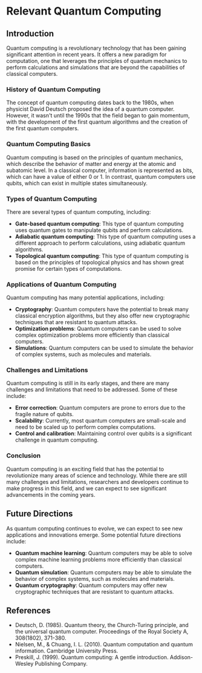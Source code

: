 # Relevant Quantum Computing

## Introduction

Quantum computing is a revolutionary technology that has been gaining significant attention in recent years. It offers a new paradigm for computation, one that leverages the principles of quantum mechanics to perform calculations and simulations that are beyond the capabilities of classical computers.

### History of Quantum Computing

The concept of quantum computing dates back to the 1980s, when physicist David Deutsch proposed the idea of a quantum computer. However, it wasn't until the 1990s that the field began to gain momentum, with the development of the first quantum algorithms and the creation of the first quantum computers.

### Quantum Computing Basics

Quantum computing is based on the principles of quantum mechanics, which describe the behavior of matter and energy at the atomic and subatomic level. In a classical computer, information is represented as bits, which can have a value of either 0 or 1. In contrast, quantum computers use qubits, which can exist in multiple states simultaneously.

### Types of Quantum Computing

There are several types of quantum computing, including:

* **Gate-based quantum computing**: This type of quantum computing uses quantum gates to manipulate qubits and perform calculations.
* **Adiabatic quantum computing**: This type of quantum computing uses a different approach to perform calculations, using adiabatic quantum algorithms.
* **Topological quantum computing**: This type of quantum computing is based on the principles of topological physics and has shown great promise for certain types of computations.

### Applications of Quantum Computing

Quantum computing has many potential applications, including:

* **Cryptography**: Quantum computers have the potential to break many classical encryption algorithms, but they also offer new cryptographic techniques that are resistant to quantum attacks.
* **Optimization problems**: Quantum computers can be used to solve complex optimization problems more efficiently than classical computers.
* **Simulations**: Quantum computers can be used to simulate the behavior of complex systems, such as molecules and materials.

### Challenges and Limitations

Quantum computing is still in its early stages, and there are many challenges and limitations that need to be addressed. Some of these include:

* **Error correction**: Quantum computers are prone to errors due to the fragile nature of qubits.
* **Scalability**: Currently, most quantum computers are small-scale and need to be scaled up to perform complex computations.
* **Control and calibration**: Maintaining control over qubits is a significant challenge in quantum computing.

### Conclusion

Quantum computing is an exciting field that has the potential to revolutionize many areas of science and technology. While there are still many challenges and limitations, researchers and developers continue to make progress in this field, and we can expect to see significant advancements in the coming years.

## Future Directions

As quantum computing continues to evolve, we can expect to see new applications and innovations emerge. Some potential future directions include:

* **Quantum machine learning**: Quantum computers may be able to solve complex machine learning problems more efficiently than classical computers.
* **Quantum simulation**: Quantum computers may be able to simulate the behavior of complex systems, such as molecules and materials.
* **Quantum cryptography**: Quantum computers may offer new cryptographic techniques that are resistant to quantum attacks.

## References

* Deutsch, D. (1985). Quantum theory, the Church-Turing principle, and the universal quantum computer. Proceedings of the Royal Society A, 308(1802), 371-380.
* Nielsen, M., & Chuang, I. L. (2010). Quantum computation and quantum information. Cambridge University Press.
* Preskill, J. (1999). Quantum computing: A gentle introduction. Addison-Wesley Publishing Company.
